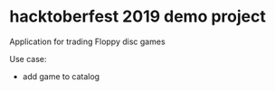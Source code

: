 # hacktoberfest 2019 demo project

Application for trading Floppy disc games

Use case:
- add game to catalog